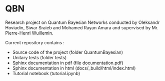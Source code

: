 # QBN
Research project on Quantum Bayesian Networks conducted by Oleksandr Hoviadin, Siwar Sraieb and Mohamed Rayan Amara and supervised by Mr. Pierre-Henri Wuillemin.

Current repository contains :
- Source code of the project (folder QuantumBayesian)
- Unitary tests (folder tests)
- Sphinx documentation in pdf (file documentation.pdf)
- Sphinx documentation in html (docs/_build/html/index.html)
- Tutorial notebook (tutorial.ipynb)
